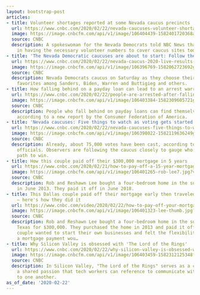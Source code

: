 ```yaml
---
layout: bootstrap-post
articles:
- title: Volunteer shortages reported at some Nevada caucus precincts
  url: https://www.cnbc.com/2020/02/22/nevada-caucuses-volunteer-shortages-at-precincts-reported-as-voting-starts.html
  image: https://image.cnbcfm.com/api/v1/image/106404439-1582401720368ap_20048835008837.jpg?v=1582402047
  source: CNBC
  description: A spokeswoman for the Nevada Democrats told NBC News that "we are confident
    in having the necessary volunteer numbers to cover caucus sites today."
- title: 'The Nevada Democratic caucuses are about to start: Follow the results here'
  url: https://www.cnbc.com/2020/02/22/nevada-caucus-2020-live-results-and-updates.html
  image: https://image.cnbcfm.com/api/v1/image/106396769-1582062723692gettyimages-1207126908.jpeg?v=1582400427
  source: CNBC
  description: Nevada Democrats caucus on Saturday as they choose their 2020 presidential
    favorites among Sanders, Biden, Warren and Buttigieg and others.
- title: How falling behind on a payday loan can lead to an arrest warrant
  url: https://www.cnbc.com/2020/02/22/people-are-arrested-after-falling-behind-on-payday-loans.html
  image: https://image.cnbcfm.com/api/v1/image/106403384-1582309605721gettyimages-1138743027.jpeg?v=1582309646
  source: CNBC
  description: People who fall behind on payday loans can find themselves arrested,
    according to a new report by the Consumer Federation of America.
- title: 'Nevada caucuses: Five things to watch as voting gets started'
  url: https://www.cnbc.com/2020/02/22/nevada-caucuses-five-things-to-watch-as-voting-gets-started.html
  image: https://image.cnbcfm.com/api/v1/image/106398022-1582119636249gettyimages-1207147451.jpeg?v=1582389885
  source: CNBC
  description: Already, about 75,000 votes have been cast, according to state party
    officials. Observers are following the caucus closely to gauge who still has a
    path to win.
- title: How this couple paid off their $300,000 mortgage in 5 years
  url: https://www.cnbc.com/2020/02/21/how-to-pay-off-a-15-year-mortgage-early-so-you-can-quit-your-job.html
  image: https://image.cnbcfm.com/api/v1/image/106401265-rob-lee7.jpg?v=1582232531
  source: CNBC
  description: Rob and Reshawn Lee bought a four-bedroom home in the suburbs of Dallas
    in June 2013. They paid it off in June 2018.
- title: This Dallas couple paid off their mortgage early then traveled the world
    – here's how they did it
  url: https://www.cnbc.com/video/2020/02/22/how-to-pay-off-your-mortgage-early-and-then-travel-the-world.html
  image: https://image.cnbcfm.com/api/v1/image/106401323-lee-thumb.jpg?v=1582232871
  source: CNBC
  description: Rob and Reshawn Lee bought a four-bedroom home in the suburbs of Dallas,
    Texas for $300,000. They purchased the home in 2013 and paid it off in 2018. The
    couple wanted to start their own businesses and felt the flexibility of not having
    a mortgage payment wou…
- title: Why Silicon Valley is obsessed with 'The Lord of the Rings'
  url: https://www.cnbc.com/2020/02/22/why-silicon-valley-is-obsessed-with-the-lord-of-the-rings.html
  image: https://image.cnbcfm.com/api/v1/image/106403459-1582312125348forrestbryant-evernote-3.jpg?v=1582312241
  source: CNBC
  description: In Silicon Valley, "The Lord of the Rings" serves as a common ground,
    a shared passion that tech workers can reference to communicate with and relate
    to one another.
as_of_date: '2020-02-22'
---
```


